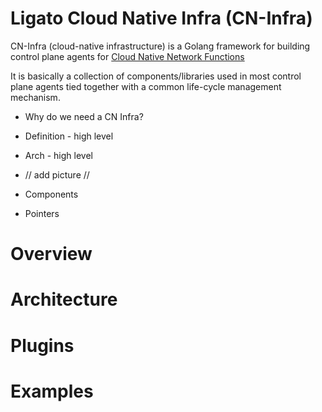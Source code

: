 # Ligato Cloud Native Infra (CN-Infra)

CN-Infra (cloud-native infrastructure) is a Golang framework for building
control plane agents for [Cloud Native Network Functions](cnf-definition.md) 

It is basically a collection of components/libraries used in most control plane 
agents tied together with a common life-cycle management mechanism.

* Why do we need a CN Infra?

* Definition - high level

* Arch - high level

* // add picture //

* Components

* Pointers

# Overview

# Architecture

# Plugins

# Examples
